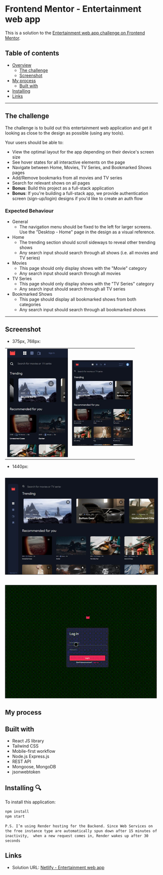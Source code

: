 # Frontend Mentor - Entertainment web app

This is a solution to the [Entertainment web app challenge on Frontend Mentor](https://www.frontendmentor.io/challenges/entertainment-web-app-J-UhgAW1X).

## Table of contents

- [Overview](#overview)
  - [The challenge](#the-challenge)
  - [Screenshot](#screenshot)
- [My process](#my-process)
  - [Built with](#built-with)
- [Installing](#Installing)
- [Links](#Links)

---

## The challenge

The challenge is to build out this entertainment web application and get it looking as close to the design as possible (using any tools).

Your users should be able to:

- View the optimal layout for the app depending on their device's screen size
- See hover states for all interactive elements on the page
- Navigate between Home, Movies, TV Series, and Bookmarked Shows pages
- Add/Remove bookmarks from all movies and TV series
- Search for relevant shows on all pages
- **Bonus**: Build this project as a full-stack application
- **Bonus**: If you're building a full-stack app, we provide authentication screen (sign-up/login) designs if you'd like to create an auth flow

### Expected Behaviour

- General
  - The navigation menu should be fixed to the left for larger screens. Use the "Desktop - Home" page in the design as a visual reference.
- Home
  - The trending section should scroll sideways to reveal other trending shows
  - Any search input should search through all shows (i.e. all movies and TV series)
- Movies
  - This page should only display shows with the "Movie" category
  - Any search input should search through all movies
- TV Series
  - This page should only display shows with the "TV Series" category
  - Any search input should search through all TV series
- Bookmarked Shows
  - This page should display all bookmarked shows from both categories
  - Any search input should search through all bookmarked shows

---

## Screenshot

- 375px, 768px:

|                                          |                                          |
| ---------------------------------------- | ---------------------------------------- |
| <img src="./public/375.JPG" width="200"> | <img src="./public/768.JPG" width="200"> |

- 1440px:

## <img src="./public/1440.JPG" width="600">

## ![1440px](/1440.gif)

## My process

## Built with

- React JS library
- Tailwind CSS
- Mobile-first workflow
- Node.js Express.js
- REST API
- Mongoose, MongoDB
- jsonwebtoken

## Installing 🔍

To install this application:

```
npm install
npm start

P.S. I’m using Render hosting for the Backend. Since Web Services on the free instance type are automatically spun down after 15 minutes of inactivity,  when a new request comes in, Render wakes up after 30 seconds
```

##

## Links

- Solution URL: [Netlify - Entertainment web app](https://movies-app-t.netlify.app/)
